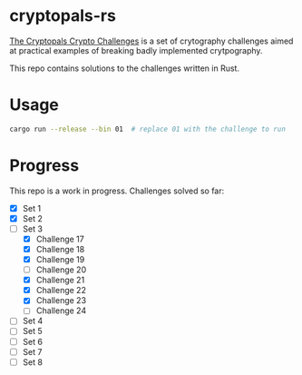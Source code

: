 # cryptopals-rs
[The Cryptopals Crypto Challenges](https://cryptopals.com/) is a set of crytography challenges aimed at practical examples of breaking badly implemented crytpography.

This repo contains solutions to the challenges written in Rust.

# Usage
```bash
cargo run --release --bin 01  # replace 01 with the challenge to run
```

# Progress
This repo is a work in progress. Challenges solved so far:
- [x] Set 1
- [x] Set 2
- [ ] Set 3
  - [x] Challenge 17
  - [x] Challenge 18
  - [x] Challenge 19
  - [ ] Challenge 20
  - [x] Challenge 21
  - [x] Challenge 22
  - [x] Challenge 23
  - [ ] Challenge 24
- [ ] Set 4
- [ ] Set 5
- [ ] Set 6
- [ ] Set 7
- [ ] Set 8
